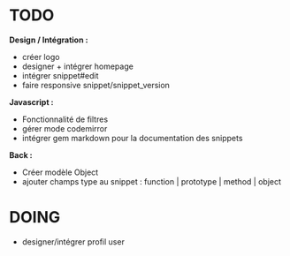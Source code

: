 # TODO

__Design / Intégration :__
- créer logo
- designer + intégrer homepage
- intégrer snippet#edit
- faire responsive snippet/snippet_version

__Javascript :__
- Fonctionnalité de filtres
- gérer mode codemirror
- intégrer gem markdown pour la documentation des snippets

__Back :__
- Créer modèle Object
- ajouter champs type au snippet : function | prototype | method | object


# DOING
- designer/intégrer profil user

